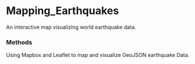 # Mapping_Earthquakes
An interactive map visualizing world earthquake data.

### Methods

Using Mapbox and Leaflet to map and visualize GeoJSON earthquake Data.
